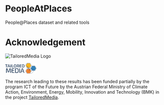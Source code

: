 # PeopleAtPlaces
People@Places dataset and related tools

# Acknowledgement

![TailoredMedia Logo](img/Tailored_Media_Logo_Final.png|width=100px)

<img src="img/Tailored_Media_Logo_Final.png" width="100">

The research leading to these results has been funded partially by the program ICT of the Future by the Austrian Federal Ministry of Climate Action, Environment, Energy, Mobility, Innovation and Technology (BMK) in the project [TailoredMedia](https://www.joanneum.at/en/digital/reference-projects/tailoredmedia). 
